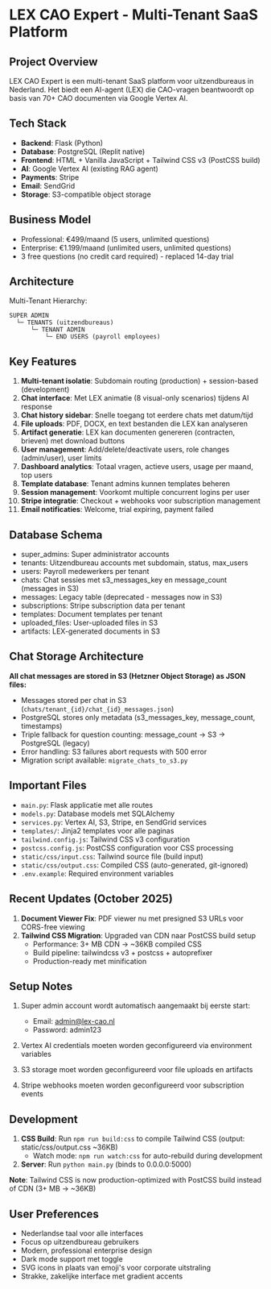 # LEX CAO Expert - Multi-Tenant SaaS Platform

## Project Overview
LEX CAO Expert is een multi-tenant SaaS platform voor uitzendbureaus in Nederland. Het biedt een AI-agent (LEX) die CAO-vragen beantwoordt op basis van 70+ CAO documenten via Google Vertex AI.

## Tech Stack
- **Backend**: Flask (Python)
- **Database**: PostgreSQL (Replit native)
- **Frontend**: HTML + Vanilla JavaScript + Tailwind CSS v3 (PostCSS build)
- **AI**: Google Vertex AI (existing RAG agent)
- **Payments**: Stripe
- **Email**: SendGrid
- **Storage**: S3-compatible object storage

## Business Model
- Professional: €499/maand (5 users, unlimited questions)
- Enterprise: €1.199/maand (unlimited users, unlimited questions)
- 3 free questions (no credit card required) - replaced 14-day trial

## Architecture
Multi-Tenant Hierarchy:
```
SUPER ADMIN
  └─ TENANTS (uitzendbureaus)
      └─ TENANT ADMIN
          └─ END USERS (payroll employees)
```

## Key Features
1. **Multi-tenant isolatie**: Subdomain routing (production) + session-based (development)
2. **Chat interface**: Met LEX animatie (8 visual-only scenarios) tijdens AI response
3. **Chat history sidebar**: Snelle toegang tot eerdere chats met datum/tijd
4. **File uploads**: PDF, DOCX, en text bestanden die LEX kan analyseren
5. **Artifact generatie**: LEX kan documenten genereren (contracten, brieven) met download buttons
6. **User management**: Add/delete/deactivate users, role changes (admin/user), user limits
7. **Dashboard analytics**: Totaal vragen, actieve users, usage per maand, top users
8. **Template database**: Tenant admins kunnen templates beheren
9. **Session management**: Voorkomt multiple concurrent logins per user
10. **Stripe integratie**: Checkout + webhooks voor subscription management
11. **Email notificaties**: Welcome, trial expiring, payment failed

## Database Schema
- super_admins: Super administrator accounts
- tenants: Uitzendbureau accounts met subdomain, status, max_users
- users: Payroll medewerkers per tenant
- chats: Chat sessies met s3_messages_key en message_count (messages in S3)
- messages: Legacy table (deprecated - messages now in S3)
- subscriptions: Stripe subscription data per tenant
- templates: Document templates per tenant
- uploaded_files: User-uploaded files in S3
- artifacts: LEX-generated documents in S3

## Chat Storage Architecture
**All chat messages are stored in S3 (Hetzner Object Storage) as JSON files:**
- Messages stored per chat in S3 (`chats/tenant_{id}/chat_{id}_messages.json`)
- PostgreSQL stores only metadata (s3_messages_key, message_count, timestamps)
- Triple fallback for question counting: message_count → S3 → PostgreSQL (legacy)
- Error handling: S3 failures abort requests with 500 error
- Migration script available: `migrate_chats_to_s3.py`

## Important Files
- `main.py`: Flask applicatie met alle routes
- `models.py`: Database models met SQLAlchemy
- `services.py`: Vertex AI, S3, Stripe, en SendGrid services
- `templates/`: Jinja2 templates voor alle paginas
- `tailwind.config.js`: Tailwind CSS v3 configuration
- `postcss.config.js`: PostCSS configuration voor CSS processing
- `static/css/input.css`: Tailwind source file (build input)
- `static/css/output.css`: Compiled CSS (auto-generated, git-ignored)
- `.env.example`: Required environment variables

## Recent Updates (October 2025)
1. **Document Viewer Fix**: PDF viewer nu met presigned S3 URLs voor CORS-free viewing
2. **Tailwind CSS Migration**: Upgraded van CDN naar PostCSS build setup
   - Performance: 3+ MB CDN → ~36KB compiled CSS
   - Build pipeline: tailwindcss v3 + postcss + autoprefixer
   - Production-ready met minification

## Setup Notes
1. Super admin account wordt automatisch aangemaakt bij eerste start:
   - Email: admin@lex-cao.nl
   - Password: admin123
   
2. Vertex AI credentials moeten worden geconfigureerd via environment variables

3. S3 storage moet worden geconfigureerd voor file uploads en artifacts

4. Stripe webhooks moeten worden geconfigureerd voor subscription events

## Development
1. **CSS Build**: Run `npm run build:css` to compile Tailwind CSS (output: static/css/output.css ~36KB)
   - Watch mode: `npm run watch:css` for auto-rebuild during development
2. **Server**: Run `python main.py` (binds to 0.0.0.0:5000)

**Note**: Tailwind CSS is now production-optimized with PostCSS build instead of CDN (3+ MB → ~36KB)

## User Preferences
- Nederlandse taal voor alle interfaces
- Focus op uitzendbureau gebruikers
- Modern, professional enterprise design
- Dark mode support met toggle
- SVG icons in plaats van emoji's voor corporate uitstraling
- Strakke, zakelijke interface met gradient accents
